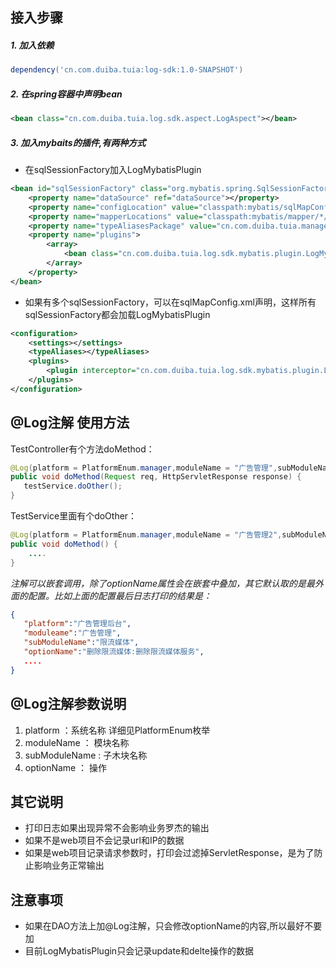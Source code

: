 ## 接入步骤
##### 1. 加入依赖
```groovy
dependency('cn.com.duiba.tuia:log-sdk:1.0-SNAPSHOT')
```
##### 2. 在spring容器中声明bean
```xml
<bean class="cn.com.duiba.tuia.log.sdk.aspect.LogAspect"></bean>
```
##### 3. 加入mybaits的插件,有两种方式
- 在sqlSessionFactory加入LogMybatisPlugin

```xml
<bean id="sqlSessionFactory" class="org.mybatis.spring.SqlSessionFactoryBean">
    <property name="dataSource" ref="dataSource"></property>
    <property name="configLocation" value="classpath:mybatis/sqlMapConfig.xml"></property>
    <property name="mapperLocations" value="classpath:mybatis/mapper/*/*.xml"></property>
    <property name="typeAliasesPackage" value="cn.com.duiba.tuia.manager.dao.*"></property>
    <property name="plugins">
        <array>
            <bean class="cn.com.duiba.tuia.log.sdk.mybatis.plugin.LogMybatisPlugin" />
        </array>
    </property>
</bean>
```

- 如果有多个sqlSessionFactory，可以在sqlMapConfig.xml声明，这样所有sqlSessionFactory都会加载LogMybatisPlugin

```xml
<configuration>
	<settings></settings>
	<typeAliases></typeAliases>
	<plugins>
		<plugin interceptor="cn.com.duiba.tuia.log.sdk.mybatis.plugin.LogMybatisPlugin"></plugin>
	</plugins>
</configuration>
```
## @Log注解 使用方法
TestController有个方法doMethod：

```java
@Log(platform = PlatformEnum.manager,moduleName = "广告管理",subModuleName="限流媒体",optionName="删除限流媒体")
public void doMethod(Request req, HttpServletResponse response) {
   testService.doOther();
}
```

TestService里面有个doOther： 
 
```java
@Log(platform = PlatformEnum.manager,moduleName = "广告管理2",subModuleName="限流媒体2",optionName="删除限流媒体服务")
public void doMethod() {
    ....
}
```

*注解可以嵌套调用，除了optionName属性会在嵌套中叠加，其它默认取的是最外面的配置。比如上面的配置最后日志打印的结果是：*  

```json
{
   "platform":"广告管理后台",
   "moduleame":"广告管理",
   "subModuleName":"限流媒体",
   "optionName":"删除限流媒体:删除限流媒体服务",
   ....
}
```
  
## @Log注解参数说明  
1. platform ：系统名称 详细见PlatformEnum枚举
2. moduleName ： 模块名称
3. subModuleName : 子木块名称
4. optionName ： 操作

## 其它说明
- 打印日志如果出现异常不会影响业务罗杰的输出
- 如果不是web项目不会记录url和IP的数据
- 如果是web项目记录请求参数时，打印会过滤掉ServletResponse，是为了防止影响业务正常输出


## 注意事项

- 如果在DAO方法上加@Log注解，只会修改optionName的内容,所以最好不要加
- 目前LogMybatisPlugin只会记录update和delte操作的数据
